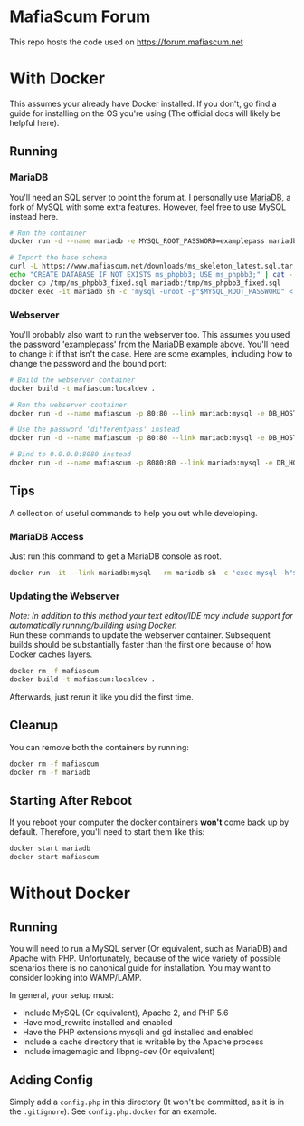 # MafiaScum Forum
This repo hosts the code used on https://forum.mafiascum.net

# With Docker
This assumes your already have Docker installed. If you don't, go find a guide for installing on the OS you're using (The official docs will likely be helpful here).

## Running

### MariaDB
You'll need an SQL server to point the forum at. I personally use [MariaDB](https://mariadb.org/), a fork of MySQL with some extra features. However, feel free to use MySQL instead here.
```bash
# Run the container
docker run -d --name mariadb -e MYSQL_ROOT_PASSWORD=examplepass mariadb:latest

# Import the base schema
curl -L https://www.mafiascum.net/downloads/ms_skeleton_latest.sql.tar.gz | tar -xz -C /tmp/
echo "CREATE DATABASE IF NOT EXISTS ms_phpbb3; USE ms_phpbb3;" | cat - /tmp/ms_phpbb3_skeleton.sql > /tmp/ms_phpbb3_fixed.sql
docker cp /tmp/ms_phpbb3_fixed.sql mariadb:/tmp/ms_phpbb3_fixed.sql
docker exec -it mariadb sh -c 'mysql -uroot -p"$MYSQL_ROOT_PASSWORD" < /tmp/ms_phpbb3_fixed.sql'
```

### Webserver
You'll probably also want to run the webserver too. This assumes you used the password 'examplepass' from the MariaDB example above. You'll need to change it if that isn't the case. Here are some examples, including how to change the password and the bound port:
```bash
# Build the webserver container
docker build -t mafiascum:localdev .

# Run the webserver container
docker run -d --name mafiascum -p 80:80 --link mariadb:mysql -e DB_HOST=mysql -e DB_PORT=3306 -e DB_NAME=ms_phpbb3 -e DB_USER=root -e DB_PASS=examplepass -e SITE_CHAT_URL=ws://localhost:4241 mafiascum:localdev

# Use the password 'differentpass' instead
docker run -d --name mafiascum -p 80:80 --link mariadb:mysql -e DB_HOST=mysql -e DB_PORT=3306 -e DB_NAME=ms_phpbb3 -e DB_USER=root -e DB_PASS=differentpass -e SITE_CHAT_URL=ws://localhost:4241 mafiascum:localdev

# Bind to 0.0.0.0:8080 instead
docker run -d --name mafiascum -p 8080:80 --link mariadb:mysql -e DB_HOST=mysql -e DB_PORT=3306 -e DB_NAME=ms_phpbb3 -e DB_USER=root -e DB_PASS=examplepass -e SITE_CHAT_URL=ws://localhost:4241 mafiascum:localdev
```

## Tips
A collection of useful commands to help you out while developing.

### MariaDB Access
Just run this command to get a MariaDB console as root.
```bash
docker run -it --link mariadb:mysql --rm mariadb sh -c 'exec mysql -h"$MYSQL_PORT_3306_TCP_ADDR" -P"$MYSQL_PORT_3306_TCP_PORT" -uroot -p"$MYSQL_ENV_MYSQL_ROOT_PASSWORD"'
```

### Updating the Webserver
*Note: In addition to this method your text editor/IDE may include support for automatically running/building using Docker.*  
Run these commands to update the webserver container. Subsequent builds should be substantially faster than the first one because of how Docker caches layers.
```bash
docker rm -f mafiascum
docker build -t mafiascum:localdev .
```
Afterwards, just rerun it like you did the first time.

## Cleanup
You can remove both the containers by running:
```bash
docker rm -f mafiascum
docker rm -f mariadb
```

## Starting After Reboot
If you reboot your computer the docker containers **won't** come back up by default. Therefore, you'll need to start them like this:
```bash
docker start mariadb
docker start mafiascum
```

# Without Docker

## Running
You will need to run a MySQL server (Or equivalent, such as MariaDB) and Apache with PHP. Unfortunately, because of the wide variety of possible scenarios there is no canonical guide for installation. You may want to consider looking into WAMP/LAMP.

In general, your setup must:
- Include MySQL (Or equivalent), Apache 2, and PHP 5.6
- Have mod_rewrite installed and enabled
- Have the PHP extensions mysqli and gd installed and enabled
- Include a cache directory that is writable by the Apache process
- Include imagemagic and libpng-dev (Or equivalent)

## Adding Config
Simply add a `config.php` in this directory (It won't be committed, as it is in the `.gitignore`). See `config.php.docker` for an example.
